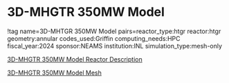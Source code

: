 # 3D-MHGTR 350MW Model

!tag name=3D-MHTGR 350MW Model pairs=reactor_type:htgr
                       reactor:htgr
                       geometry:annular
                       codes_used:Griffin
                       computing_needs:HPC
                       fiscal_year:2024
                       sponsor:NEAMS
                       institution:INL
                       simulation_type:mesh-only

[3D-MHGTR 350MW Model Reactor Description](3D_mhtgr_reactor_description.md)

[3D-MHGTR 350MW Model Mesh](3D_mhtgr_mesh.md)
